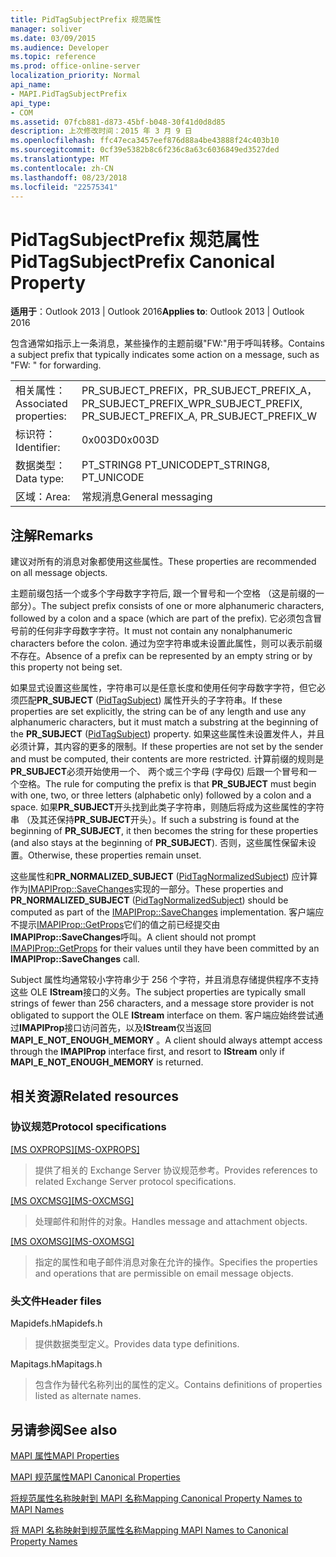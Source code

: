 ```yaml
---
title: PidTagSubjectPrefix 规范属性
manager: soliver
ms.date: 03/09/2015
ms.audience: Developer
ms.topic: reference
ms.prod: office-online-server
localization_priority: Normal
api_name:
- MAPI.PidTagSubjectPrefix
api_type:
- COM
ms.assetid: 07fcb881-d873-45bf-b048-30f41d0d8d85
description: 上次修改时间：2015 年 3 月 9 日
ms.openlocfilehash: ffc47eca3457eef876d88a4be43888f24c403b10
ms.sourcegitcommit: 0cf39e5382b8c6f236c8a63c6036849ed3527ded
ms.translationtype: MT
ms.contentlocale: zh-CN
ms.lasthandoff: 08/23/2018
ms.locfileid: "22575341"
---
```

# <a name="pidtagsubjectprefix-canonical-property"></a><span data-ttu-id="80347-103">PidTagSubjectPrefix 规范属性</span><span class="sxs-lookup"><span data-stu-id="80347-103">PidTagSubjectPrefix Canonical Property</span></span>

  
  
<span data-ttu-id="80347-104">**适用于**：Outlook 2013 | Outlook 2016</span><span class="sxs-lookup"><span data-stu-id="80347-104">**Applies to**: Outlook 2013 | Outlook 2016</span></span> 
  
<span data-ttu-id="80347-105">包含通常如指示上一条消息，某些操作的主题前缀"FW:"用于呼叫转移。</span><span class="sxs-lookup"><span data-stu-id="80347-105">Contains a subject prefix that typically indicates some action on a message, such as "FW: " for forwarding.</span></span> 
  
|||
|:-----|:-----|
|<span data-ttu-id="80347-106">相关属性：</span><span class="sxs-lookup"><span data-stu-id="80347-106">Associated properties:</span></span>  <br/> |<span data-ttu-id="80347-107">PR_SUBJECT_PREFIX，PR_SUBJECT_PREFIX_A，PR_SUBJECT_PREFIX_W</span><span class="sxs-lookup"><span data-stu-id="80347-107">PR_SUBJECT_PREFIX, PR_SUBJECT_PREFIX_A, PR_SUBJECT_PREFIX_W</span></span>  <br/> |
|<span data-ttu-id="80347-108">标识符：</span><span class="sxs-lookup"><span data-stu-id="80347-108">Identifier:</span></span>  <br/> |<span data-ttu-id="80347-109">0x003D</span><span class="sxs-lookup"><span data-stu-id="80347-109">0x003D</span></span>  <br/> |
|<span data-ttu-id="80347-110">数据类型：</span><span class="sxs-lookup"><span data-stu-id="80347-110">Data type:</span></span>  <br/> |<span data-ttu-id="80347-111">PT_STRING8 PT_UNICODE</span><span class="sxs-lookup"><span data-stu-id="80347-111">PT_STRING8, PT_UNICODE</span></span>  <br/> |
|<span data-ttu-id="80347-112">区域：</span><span class="sxs-lookup"><span data-stu-id="80347-112">Area:</span></span>  <br/> |<span data-ttu-id="80347-113">常规消息</span><span class="sxs-lookup"><span data-stu-id="80347-113">General messaging</span></span>  <br/> |
   
## <a name="remarks"></a><span data-ttu-id="80347-114">注解</span><span class="sxs-lookup"><span data-stu-id="80347-114">Remarks</span></span>

<span data-ttu-id="80347-115">建议对所有的消息对象都使用这些属性。</span><span class="sxs-lookup"><span data-stu-id="80347-115">These properties are recommended on all message objects.</span></span> 
  
<span data-ttu-id="80347-116">主题前缀包括一个或多个字母数字字符后, 跟一个冒号和一个空格 （这是前缀的一部分）。</span><span class="sxs-lookup"><span data-stu-id="80347-116">The subject prefix consists of one or more alphanumeric characters, followed by a colon and a space (which are part of the prefix).</span></span> <span data-ttu-id="80347-117">它必须包含冒号前的任何非字母数字字符。</span><span class="sxs-lookup"><span data-stu-id="80347-117">It must not contain any nonalphanumeric characters before the colon.</span></span> <span data-ttu-id="80347-118">通过为空字符串或未设置此属性，则可以表示前缀不存在。</span><span class="sxs-lookup"><span data-stu-id="80347-118">Absence of a prefix can be represented by an empty string or by this property not being set.</span></span> 
  
<span data-ttu-id="80347-119">如果显式设置这些属性，字符串可以是任意长度和使用任何字母数字字符，但它必须匹配**PR_SUBJECT** ([PidTagSubject](pidtagsubject-canonical-property.md)) 属性开头的子字符串。</span><span class="sxs-lookup"><span data-stu-id="80347-119">If these properties are set explicitly, the string can be of any length and use any alphanumeric characters, but it must match a substring at the beginning of the **PR_SUBJECT** ([PidTagSubject](pidtagsubject-canonical-property.md)) property.</span></span> <span data-ttu-id="80347-120">如果这些属性未设置发件人，并且必须计算，其内容的更多的限制。</span><span class="sxs-lookup"><span data-stu-id="80347-120">If these properties are not set by the sender and must be computed, their contents are more restricted.</span></span> <span data-ttu-id="80347-121">计算前缀的规则是**PR_SUBJECT**必须开始使用一个、 两个或三个字母 (字母仅) 后跟一个冒号和一个空格。</span><span class="sxs-lookup"><span data-stu-id="80347-121">The rule for computing the prefix is that **PR_SUBJECT** must begin with one, two, or three letters (alphabetic only) followed by a colon and a space.</span></span> <span data-ttu-id="80347-122">如果**PR_SUBJECT**开头找到此类子字符串，则随后将成为这些属性的字符串 （及其还保持**PR_SUBJECT**开头）。</span><span class="sxs-lookup"><span data-stu-id="80347-122">If such a substring is found at the beginning of **PR_SUBJECT**, it then becomes the string for these properties (and also stays at the beginning of **PR_SUBJECT**).</span></span> <span data-ttu-id="80347-123">否则，这些属性保留未设置。</span><span class="sxs-lookup"><span data-stu-id="80347-123">Otherwise, these properties remain unset.</span></span> 
  
<span data-ttu-id="80347-124">这些属性和**PR_NORMALIZED_SUBJECT** ([PidTagNormalizedSubject](pidtagnormalizedsubject-canonical-property.md)) 应计算作为[IMAPIProp::SaveChanges](imapiprop-savechanges.md)实现的一部分。</span><span class="sxs-lookup"><span data-stu-id="80347-124">These properties and **PR_NORMALIZED_SUBJECT** ([PidTagNormalizedSubject](pidtagnormalizedsubject-canonical-property.md)) should be computed as part of the [IMAPIProp::SaveChanges](imapiprop-savechanges.md) implementation.</span></span> <span data-ttu-id="80347-125">客户端应不提示[IMAPIProp::GetProps](imapiprop-getprops.md)它们的值之前已经提交由**IMAPIProp::SaveChanges**呼叫。</span><span class="sxs-lookup"><span data-stu-id="80347-125">A client should not prompt [IMAPIProp::GetProps](imapiprop-getprops.md) for their values until they have been committed by an **IMAPIProp::SaveChanges** call.</span></span> 
  
<span data-ttu-id="80347-126">Subject 属性均通常较小字符串少于 256 个字符，并且消息存储提供程序不支持这些 OLE **IStream**接口的义务。</span><span class="sxs-lookup"><span data-stu-id="80347-126">The subject properties are typically small strings of fewer than 256 characters, and a message store provider is not obligated to support the OLE **IStream** interface on them.</span></span> <span data-ttu-id="80347-127">客户端应始终尝试通过**IMAPIProp**接口访问首先，以及**IStream**仅当返回**MAPI_E_NOT_ENOUGH_MEMORY** 。</span><span class="sxs-lookup"><span data-stu-id="80347-127">A client should always attempt access through the **IMAPIProp** interface first, and resort to **IStream** only if **MAPI_E_NOT_ENOUGH_MEMORY** is returned.</span></span> 
  
## <a name="related-resources"></a><span data-ttu-id="80347-128">相关资源</span><span class="sxs-lookup"><span data-stu-id="80347-128">Related resources</span></span>

### <a name="protocol-specifications"></a><span data-ttu-id="80347-129">协议规范</span><span class="sxs-lookup"><span data-stu-id="80347-129">Protocol specifications</span></span>

<span data-ttu-id="80347-130">[[MS OXPROPS]](http://msdn.microsoft.com/library/f6ab1613-aefe-447d-a49c-18217230b148%28Office.15%29.aspx)</span><span class="sxs-lookup"><span data-stu-id="80347-130">[[MS-OXPROPS]](http://msdn.microsoft.com/library/f6ab1613-aefe-447d-a49c-18217230b148%28Office.15%29.aspx)</span></span>
  
> <span data-ttu-id="80347-131">提供了相关的 Exchange Server 协议规范参考。</span><span class="sxs-lookup"><span data-stu-id="80347-131">Provides references to related Exchange Server protocol specifications.</span></span>
    
<span data-ttu-id="80347-132">[[MS OXCMSG]](http://msdn.microsoft.com/library/7fd7ec40-deec-4c06-9493-1bc06b349682%28Office.15%29.aspx)</span><span class="sxs-lookup"><span data-stu-id="80347-132">[[MS-OXCMSG]](http://msdn.microsoft.com/library/7fd7ec40-deec-4c06-9493-1bc06b349682%28Office.15%29.aspx)</span></span>
  
> <span data-ttu-id="80347-133">处理邮件和附件的对象。</span><span class="sxs-lookup"><span data-stu-id="80347-133">Handles message and attachment objects.</span></span>
    
<span data-ttu-id="80347-134">[[MS OXOMSG]](http://msdn.microsoft.com/library/daa9120f-f325-4afb-a738-28f91049ab3c%28Office.15%29.aspx)</span><span class="sxs-lookup"><span data-stu-id="80347-134">[[MS-OXOMSG]](http://msdn.microsoft.com/library/daa9120f-f325-4afb-a738-28f91049ab3c%28Office.15%29.aspx)</span></span>
  
> <span data-ttu-id="80347-135">指定的属性和电子邮件消息对象在允许的操作。</span><span class="sxs-lookup"><span data-stu-id="80347-135">Specifies the properties and operations that are permissible on email message objects.</span></span>
    
### <a name="header-files"></a><span data-ttu-id="80347-136">头文件</span><span class="sxs-lookup"><span data-stu-id="80347-136">Header files</span></span>

<span data-ttu-id="80347-137">Mapidefs.h</span><span class="sxs-lookup"><span data-stu-id="80347-137">Mapidefs.h</span></span>
  
> <span data-ttu-id="80347-138">提供数据类型定义。</span><span class="sxs-lookup"><span data-stu-id="80347-138">Provides data type definitions.</span></span>
    
<span data-ttu-id="80347-139">Mapitags.h</span><span class="sxs-lookup"><span data-stu-id="80347-139">Mapitags.h</span></span>
  
> <span data-ttu-id="80347-140">包含作为替代名称列出的属性的定义。</span><span class="sxs-lookup"><span data-stu-id="80347-140">Contains definitions of properties listed as alternate names.</span></span>
    
## <a name="see-also"></a><span data-ttu-id="80347-141">另请参阅</span><span class="sxs-lookup"><span data-stu-id="80347-141">See also</span></span>



[<span data-ttu-id="80347-142">MAPI 属性</span><span class="sxs-lookup"><span data-stu-id="80347-142">MAPI Properties</span></span>](mapi-properties.md)
  
[<span data-ttu-id="80347-143">MAPI 规范属性</span><span class="sxs-lookup"><span data-stu-id="80347-143">MAPI Canonical Properties</span></span>](mapi-canonical-properties.md)
  
[<span data-ttu-id="80347-144">将规范属性名称映射到 MAPI 名称</span><span class="sxs-lookup"><span data-stu-id="80347-144">Mapping Canonical Property Names to MAPI Names</span></span>](mapping-canonical-property-names-to-mapi-names.md)
  
[<span data-ttu-id="80347-145">将 MAPI 名称映射到规范属性名称</span><span class="sxs-lookup"><span data-stu-id="80347-145">Mapping MAPI Names to Canonical Property Names</span></span>](mapping-mapi-names-to-canonical-property-names.md)

